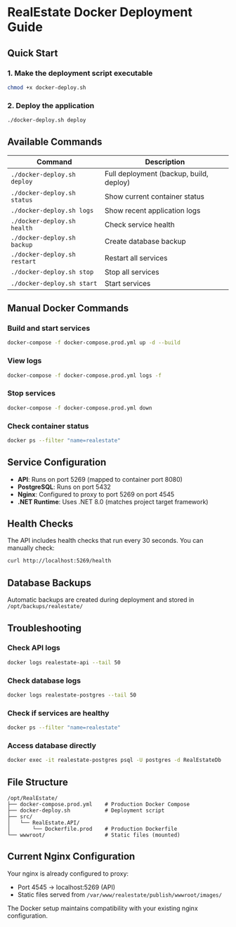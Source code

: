 # RealEstate Docker Deployment Guide

## Quick Start

### 1. Make the deployment script executable
```bash
chmod +x docker-deploy.sh
```

### 2. Deploy the application
```bash
./docker-deploy.sh deploy
```

## Available Commands

| Command | Description |
|---------|-------------|
| `./docker-deploy.sh deploy` | Full deployment (backup, build, deploy) |
| `./docker-deploy.sh status` | Show current container status |
| `./docker-deploy.sh logs` | Show recent application logs |
| `./docker-deploy.sh health` | Check service health |
| `./docker-deploy.sh backup` | Create database backup |
| `./docker-deploy.sh restart` | Restart all services |
| `./docker-deploy.sh stop` | Stop all services |
| `./docker-deploy.sh start` | Start services |

## Manual Docker Commands

### Build and start services
```bash
docker-compose -f docker-compose.prod.yml up -d --build
```

### View logs
```bash
docker-compose -f docker-compose.prod.yml logs -f
```

### Stop services
```bash
docker-compose -f docker-compose.prod.yml down
```

### Check container status
```bash
docker ps --filter "name=realestate"
```

## Service Configuration

- **API**: Runs on port 5269 (mapped to container port 8080)
- **PostgreSQL**: Runs on port 5432
- **Nginx**: Configured to proxy to port 5269 on port 4545
- **.NET Runtime**: Uses .NET 8.0 (matches project target framework)

## Health Checks

The API includes health checks that run every 30 seconds. You can manually check:

```bash
curl http://localhost:5269/health
```

## Database Backups

Automatic backups are created during deployment and stored in `/opt/backups/realestate/`

## Troubleshooting

### Check API logs
```bash
docker logs realestate-api --tail 50
```

### Check database logs
```bash
docker logs realestate-postgres --tail 50
```

### Check if services are healthy
```bash
docker ps --filter "name=realestate"
```

### Access database directly
```bash
docker exec -it realestate-postgres psql -U postgres -d RealEstateDb
```

## File Structure

```
/opt/RealEstate/
├── docker-compose.prod.yml    # Production Docker Compose
├── docker-deploy.sh           # Deployment script
├── src/
│   └── RealEstate.API/
│       └── Dockerfile.prod    # Production Dockerfile
└── wwwroot/                   # Static files (mounted)
```

## Current Nginx Configuration

Your nginx is already configured to proxy:
- Port 4545 → localhost:5269 (API)
- Static files served from `/var/www/realestate/publish/wwwroot/images/`

The Docker setup maintains compatibility with your existing nginx configuration.
